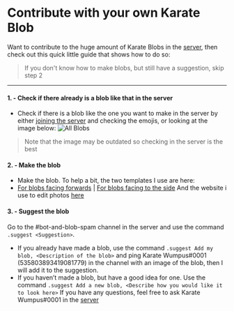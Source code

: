 # Contribute with your own Karate Blob
Want to contribute to the huge amount of Karate Blobs in the [server](join-server.md), then check out this quick little guide that shows how to do so:
> If you don't know how to make blobs, but still have a suggestion, skip step 2
---
#### 1. - Check if there already is a blob like that in the server
- Check if there is a blob like the one you want to make in the server by either [joining the server](join-server.md) and checking the emojis, or looking at the image below:
![All Blobs](https://karateblobs.js.org/images/all-blobs.gif)
> Note that the image may be outdated so checking in the server is the best

#### 2. - Make the blob
- Make the blob. To help a bit, the two templates I use are here:
- [For blobs facing forwards](http://karateblobs.js.org/images/GI-F.png) | [For blobs facing to the side](http://karateblobs.js.org/images/GI-S.png)
And the website i use to edit photos [here](https://photopea.com)

#### 3. - Suggest the blob
Go to the #bot-and-blob-spam channel in the server and use the command `.suggest <Suggestion>`.
- If you already have made a blob, use the command `.suggest Add my blob, <Description of the blob>` and ping Karate Wumpus#0001 (535803893419081779) in the channel with an image of the blob, then I will add it to the suggestion.
- If you haven’t made a blob, but have a good idea for one. Use the command `.suggest Add a new blob, <Describe how you would like it to look here>`
If you have any questions, feel free to ask Karate Wumpus#0001 in the [server](join-server.md)
